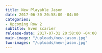 ```yaml
---
title: New Playable Jason
date: 2017-06-30 20:58:00 -04:00
categories:
- Upcoming Row 2
subtitle: Even scarier
release-date: 2017-07-31 20:58:00 -04:00
main-image: "/uploads/new-jason.jpg"
two-images: "/uploads/new-jason.jpg"
---
```



